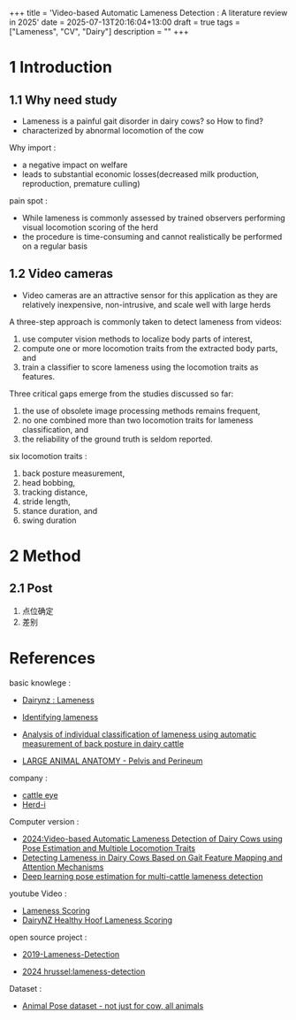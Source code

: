 +++
title = 'Video-based Automatic Lameness Detection : A literature review in 2025'
date = 2025-07-13T20:16:04+13:00
draft = true
tags = ["Lameness", "CV", "Dairy"]
description = ""
+++


# 1 Introduction

## 1.1 Why need study

* Lameness is a painful gait disorder in dairy cows? so How to find?
* characterized by abnormal locomotion of the cow

Why import : 
* a negative impact on welfare
* leads to substantial economic losses(decreased milk production, reproduction, premature culling)

pain spot : 
* While lameness is commonly assessed by trained observers performing visual locomotion scoring of the herd 
* the procedure is time-consuming and cannot realistically be performed on a regular basis


## 1.2 Video cameras

* Video cameras are an attractive sensor for this application as they are relatively inexpensive, non-intrusive, and scale well with large herds

A three-step approach is commonly taken to detect lameness from videos: 
1. use computer vision methods to localize body parts of interest, 
2. compute one or more locomotion traits from the extracted body parts, and 
3. train a classifier to score lameness using the locomotion traits as features. 

Three critical gaps emerge from the studies discussed so far: 
1. the use of obsolete image processing methods remains frequent, 
2. no one combined more than two locomotion traits for lameness classification, and 
3. the reliability of the ground truth is seldom reported. 

six locomotion traits :  
1. back posture measurement, 
2. head bobbing, 
3. tracking distance, 
4. stride length, 
5. stance duration, and 
6. swing duration


# 2 Method

## 2.1 Post

1. 点位确定
2. 差别

# References


basic knowlege :  
* [Dairynz : Lameness](https://www.dairynz.co.nz/animal/lameness/)

* [Identifying lameness](https://www.dairynz.co.nz/animal/lameness/identifying-lameness/)
* [Analysis of individual classification of lameness using automatic measurement of back posture in dairy cattle](https://www.sciencedirect.com/science/article/pii/S0022030212008466)

* [LARGE ANIMAL ANATOMY - Pelvis and Perineum](https://pressbooks.umn.edu/largeanimalanatomy/chapter/pelvic-inlet-perineum/)


company : 
* [cattle eye](https://cattleeye.com/)
* [Herd-i](https://herd-i.com/)

Computer version :  
* [2024:Video-based Automatic Lameness Detection of Dairy Cows using Pose Estimation and Multiple Locomotion Traits](https://arxiv.org/abs/2401.05202)
* [Detecting Lameness in Dairy Cows Based on Gait Feature Mapping and Attention Mechanisms](https://www.mdpi.com/2077-0472/15/12/1276)
* [Deep learning pose estimation for multi-cattle lameness detection](https://pmc.ncbi.nlm.nih.gov/articles/PMC10024686/)


youtube Video : 
* [Lameness Scoring](https://www.youtube.com/watch?v=yldSs75RYTQ)
* [DairyNZ Healthy Hoof Lameness Scoring](https://www.youtube.com/watch?v=pa88nfVq6pE)

open source project : 
* [2019-Lameness-Detection](https://github.com/whsu2s/Lameness-Detection/tree/master)

* [2024 hrussel:lameness-detection](https://github.com/hrussel/lameness-detection)

Dataset :  
* [Animal Pose dataset - not just for cow, all animals](https://github.com/noahcao/animal-pose-dataset/tree/master?tab=readme-ov-file)